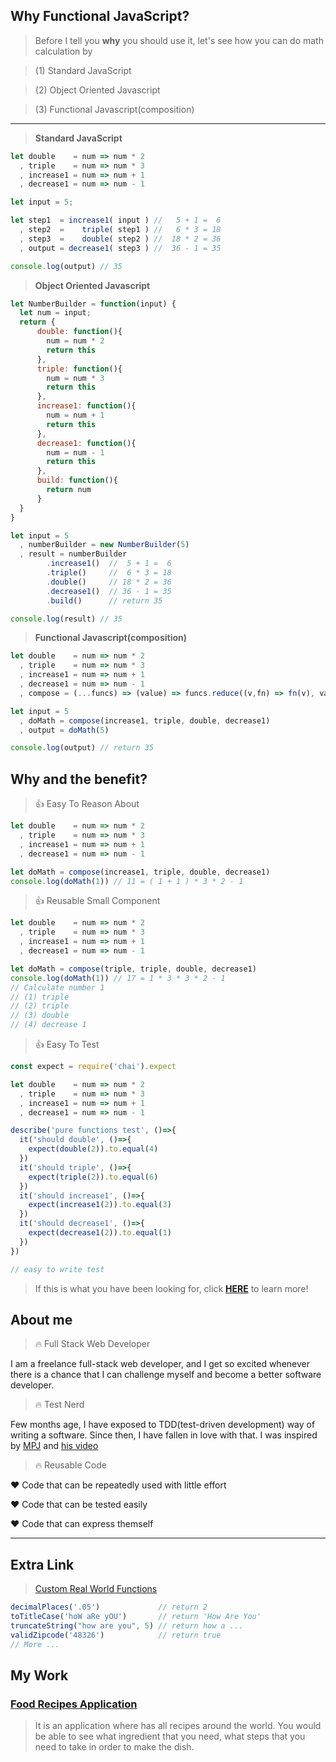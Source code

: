 ## **Why Functional JavaScript?**

> Before I tell you **why** you should use it, 
> let's see how you can do math calculation by


> (1) Standard JavaScript


> (2) Object Oriented Javascript


> (3) Functional Javascript(composition)

------------------------------------



> **Standard JavaScript**

```javascript 
let double    = num => num * 2
  , triple    = num => num * 3
  , increase1 = num => num + 1
  , decrease1 = num => num - 1

let input = 5; 

let step1  = increase1( input ) //   5 + 1 =  6
  , step2  =    triple( step1 ) //   6 * 3 = 18
  , step3  =    double( step2 ) //  18 * 2 = 36
  , output = decrease1( step3 ) //  36 - 1 = 35

console.log(output) // 35
```


> **Object Oriented Javascript**


```javascript 
let NumberBuilder = function(input) {
  let num = input;
  return {
      double: function(){
        num = num * 2
        return this
      },
      triple: function(){
        num = num * 3
        return this
      },
      increase1: function(){
        num = num + 1
        return this
      },
      decrease1: function(){
        num = num - 1
        return this
      },
      build: function(){
        return num
      }
  }
}

let input = 5
  , numberBuilder = new NumberBuilder(5)
  , result = numberBuilder
        .increase1()  //  5 + 1 =  6
        .triple()     //  6 * 3 = 18
        .double()     // 18 * 2 = 36
        .decrease1()  // 36 - 1 = 35
        .build()      // return 35

console.log(result) // 35
```



> **Functional Javascript(composition)**


```javascript
let double    = num => num * 2
  , triple    = num => num * 3
  , increase1 = num => num + 1
  , decrease1 = num => num - 1
  , compose = (...funcs) => (value) => funcs.reduce((v,fn) => fn(v), value)

let input = 5
  , doMath = compose(increase1, triple, double, decrease1)
  , output = doMath(5)

console.log(output) // return 35
```


## Why and the benefit?


> :thumbsup: Easy To Reason About


```javascript
let double    = num => num * 2
  , triple    = num => num * 3
  , increase1 = num => num + 1
  , decrease1 = num => num - 1

let doMath = compose(increase1, triple, double, decrease1)
console.log(doMath(1)) // 11 = ( 1 + 1 ) * 3 * 2 - 1
```

> :thumbsup: Reusable Small Component

```javascript
let double    = num => num * 2
  , triple    = num => num * 3
  , increase1 = num => num + 1
  , decrease1 = num => num - 1

let doMath = compose(triple, triple, double, decrease1)
console.log(doMath(1)) // 17 = 1 * 3 * 3 * 2 - 1
// Calculate number 1 
// (1) triple
// (2) triple
// (3) double
// (4) decrease 1
```

> :thumbsup: Easy To Test

```javascript
const expect = require('chai').expect

let double    = num => num * 2
  , triple    = num => num * 3
  , increase1 = num => num + 1
  , decrease1 = num => num - 1

describe('pure functions test', ()=>{
  it('should double', ()=>{
    expect(double(2)).to.equal(4)
  })
  it('should triple', ()=>{
    expect(triple(2)).to.equal(6)
  })
  it('should increase1', ()=>{
    expect(increase1(2)).to.equal(3)
  })
  it('should decrease1', ()=>{
    expect(decrease1(2)).to.equal(1)
  })
})

// easy to write test
```


> If this is what you have been looking for, click **[HERE](https://github.com/CHAOWEICHIU/functional_javaScript_composition_2)** to learn more!

## About me

> :fire: Full Stack Web Developer

I am a freelance full-stack web developer, and I get so 
excited whenever there is a chance that I can challenge
myself and become a better software developer.


> :fire: Test Nerd

Few months age, I have exposed to TDD(test-driven development) way
of writing a software. Since then, I have fallen in love with that.
I was inspired by [MPJ](https://www.youtube.com/watch?v=TWBDa5dqrl8)
and [his video](https://www.youtube.com/watch?v=vqAaMVoKz1c)


> :fire: Reusable Code

:heart: Code that can be repeatedly used with little effort

:heart: Code that can be tested easily

:heart: Code that can express themself


------------------------------------------


## Extra Link

> [Custom Real World Functions](https://github.com/CHAOWEICHIU/ccw-custom-functions)

```javascript
decimalPlaces('.05')             // return 2
toTitleCase('hoW aRe yOU')       // return 'How Are You'
truncateString("how are you", 5) // return how a ...
validZipcode('48326')            // return true
// More ...
```

## My Work

### [Food Recipes Application](https://github.com/CHAOWEICHIU/favorite-food-recipe)

>It is an application where has all recipes around the world. You would be able to see what ingredient that you need, what steps that you need to take in order to make the dish.


